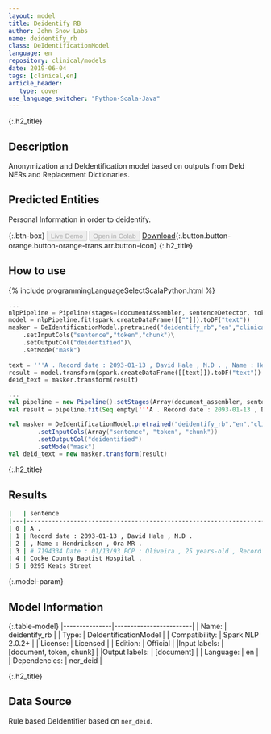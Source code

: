 ```yaml
---
layout: model
title: Deidentify RB
author: John Snow Labs
name: deidentify_rb
class: DeIdentificationModel
language: en
repository: clinical/models
date: 2019-06-04
tags: [clinical,en]
article_header:
   type: cover
use_language_switcher: "Python-Scala-Java"
---
```


{:.h2_title}
## Description
Anonymization and DeIdentification model based on outputs from DeId NERs and Replacement Dictionaries.


## Predicted Entities 
Personal Information in order to deidentify.

{:.btn-box}
<button class="button button-orange" disabled>Live Demo</button>
<button class="button button-orange" disabled>Open in Colab</button>
[Download](https://s3.amazonaws.com/auxdata.johnsnowlabs.com/clinical/models/deidentify_rb_en_2.0.2_2.4_1559672122511.zip){:.button.button-orange.button-orange-trans.arr.button-icon}
{:.h2_title}
## How to use 
<div class="tabs-box" markdown="1">

{% include programmingLanguageSelectScalaPython.html %}

```python
...
nlpPipeline = Pipeline(stages=[documentAssembler, sentenceDetector, tokenizer, word_embeddings, clinical_ner, ner_converter])
model = nlpPipeline.fit(spark.createDataFrame([[""]]).toDF("text"))
masker = DeIdentificationModel.pretrained("deidentify_rb","en","clinical/models")\
	.setInputCols("sentence","token","chunk")\
	.setOutputCol("deidentified")\
    .setMode("mask")
    
text = '''A . Record date : 2093-01-13 , David Hale , M.D . , Name : Hendrickson , Ora MR . # 7194334 Date : 01/13/93 PCP : Oliveira , 25 years-old , Record date : 2079-11-09 . Cocke County Baptist Hospital . 0295 Keats Street'''
result = model.transform(spark.createDataFrame([[text]]).toDF("text"))    
deid_text = masker.transform(result)
```

```scala
...
val pipeline = new Pipeline().setStages(Array(document_assembler, sentence_detector, tokenizer, word_embeddings, ner, ner_converter))
val result = pipeline.fit(Seq.empty['''A . Record date : 2093-01-13 , David Hale , M.D . , Name : Hendrickson , Ora MR . # 7194334 Date : 01/13/93 PCP : Oliveira , 25 years-old , Record date : 2079-11-09 . Cocke County Baptist Hospital . 0295 Keats Street'''].toDS.toDF("text")).transform(data)   

val masker = DeIdentificationModel.pretrained("deidentify_rb","en","clinical/models")
        .setInputCols(Array("sentence", "token", "chunk"))
        .setOutputCol("deidentified")
        .setMode("mask")
val deid_text = new masker.transform(result)

```
</div>

{:.h2_title}
## Results
```bash
|   | sentence                                                                              | deidentified                                                                |
|---|---------------------------------------------------------------------------------------|-----------------------------------------------------------------------------|
| 0 | A .                                                                                   | A .                                                                         |
| 1 | Record date : 2093-01-13 , David Hale , M.D .                                         | Record date : <DATE> , David Hale , M.D .                                   |
| 2 | , Name : Hendrickson , Ora MR .                                                       | , Name : Hendrickson , Ora MR .                                             |
| 3 | # 7194334 Date : 01/13/93 PCP : Oliveira , 25 years-old , Record date : 2079-11-09 .  | # <ID> Date : <DATE> PCP : Oliveira , 25 years-old , Record date : <DATE> . |
| 4 | Cocke County Baptist Hospital .                                                       | Cocke County Baptist Hospital .                                             |
| 5 | 0295 Keats Street                                                                     | <ID> Keats Street                                                           |
```

{:.model-param}
## Model Information

{:.table-model}
|---------------|------------------------|
| Name:          | deidentify_rb          |
| Type:   | DeIdentificationModel  |
| Compatibility: | Spark NLP 2.0.2+                  |
| License:       | Licensed               |
| Edition:       | Official             |
|Input labels:        | [document, token, chunk] |
|Output labels:       | [document]               |
| Language:      | en                     |
| Dependencies: | ner_deid               |

{:.h2_title}
## Data Source
Rule based DeIdentifier based on `ner_deid`.
